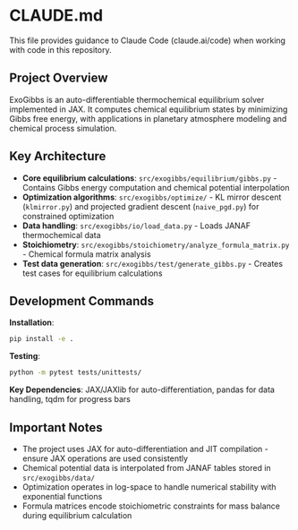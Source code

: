 # CLAUDE.md

This file provides guidance to Claude Code (claude.ai/code) when working with code in this repository.

## Project Overview

ExoGibbs is an auto-differentiable thermochemical equilibrium solver implemented in JAX. It computes chemical equilibrium states by minimizing Gibbs free energy, with applications in planetary atmosphere modeling and chemical process simulation.

## Key Architecture

- **Core equilibrium calculations**: `src/exogibbs/equilibrium/gibbs.py` - Contains Gibbs energy computation and chemical potential interpolation
- **Optimization algorithms**: `src/exogibbs/optimize/` - KL mirror descent (`klmirror.py`) and projected gradient descent (`naive_pgd.py`) for constrained optimization
- **Data handling**: `src/exogibbs/io/load_data.py` - Loads JANAF thermochemical data
- **Stoichiometry**: `src/exogibbs/stoichiometry/analyze_formula_matrix.py` - Chemical formula matrix analysis
- **Test data generation**: `src/exogibbs/test/generate_gibbs.py` - Creates test cases for equilibrium calculations

## Development Commands

**Installation**: 
```bash
pip install -e .
```

**Testing**:
```bash
python -m pytest tests/unittests/
```

**Key Dependencies**: JAX/JAXlib for auto-differentiation, pandas for data handling, tqdm for progress bars

## Important Notes

- The project uses JAX for auto-differentiation and JIT compilation - ensure JAX operations are used consistently
- Chemical potential data is interpolated from JANAF tables stored in `src/exogibbs/data/`
- Optimization operates in log-space to handle numerical stability with exponential functions
- Formula matrices encode stoichiometric constraints for mass balance during equilibrium calculation